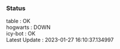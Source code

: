 ### Status


table : OK  
hogwarts : DOWN  
icy-bot : OK  
Latest Update : 2023-01-27 16:10:37.134997
